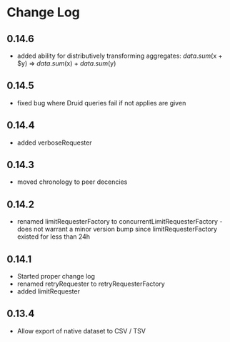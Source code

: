 # Change Log

## 0.14.6

* added ability for distributively transforming aggregates: $data.sum($x + $y) => $data.sum($x) + $data.sum($y)

## 0.14.5

* fixed bug where Druid queries fail if not applies are given

## 0.14.4

* added verboseRequester

## 0.14.3

* moved chronology to peer decencies

## 0.14.2

* renamed limitRequesterFactory to concurrentLimitRequesterFactory - does not warrant a minor version bump since limitRequesterFactory existed for less than 24h

## 0.14.1

* Started proper change log
* renamed retryRequester to retryRequesterFactory
* added limitRequester

## 0.13.4

* Allow export of native dataset to CSV / TSV
